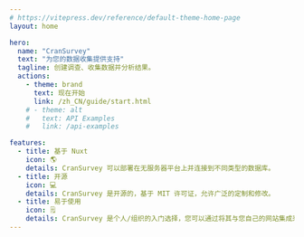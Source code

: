 ```yaml
---
# https://vitepress.dev/reference/default-theme-home-page
layout: home

hero:
  name: "CranSurvey"
  text: "为您的数据收集提供支持"
  tagline: 创建调查、收集数据并分析结果。
  actions:
    - theme: brand
      text: 现在开始
      link: /zh_CN/guide/start.html
    # - theme: alt
    #   text: API Examples
    #   link: /api-examples

features:
  - title: 基于 Nuxt
    icon: 🌎
    details: CranSurvey 可以部署在无服务器平台上并连接到不同类型的数据库。
  - title: 开源
    icon: 💻
    details: CranSurvey 是开源的，基于 MIT 许可证，允许广泛的定制和修改。
  - title: 易于使用
    icon: 🗒️
    details: CranSurvey 是个人/组织的入门选择，您可以通过将其与您自己的网站集成来收集数据。
---
```


